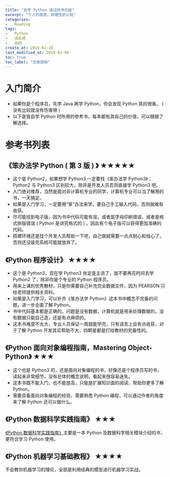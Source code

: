 ```yaml
---
title: "自学 Python 读过的书总结"
excerpt: "个人的感受，非理性的认知"
categories:
-   Reading
tags:
-   Python
-   读后感
-   总结
create_at: 2019-02-18
last_modified_at: 2019-03-08
toc: true
toc_label: "文章提纲"
---
```


# 入门简介

-   如果你是个程序员，先学 Java 再学 Python，你会发现 Python 真的很香。 ( 没有比较就没有伤害呀 )
-   以下是我自学 Python 时所用的参考书，每本都有其自己的价值，可以根据了解选择。

# 参考书列表

## 《笨办法学 Python ( 第 3 版 ) 》 ★★★★★

-   这个是 Python2，如果想学 Python3 一定要找《笨办法学 Python3》；Python2 与 Python3 区别较大，除非是开发人员否则直接学 Python3 吧。
-   入门绝对推荐，当然是面对非计算机专业的同学，计算机专业可以当了解用的书，一天搞定。
-   如果是入门学习，一定要用“笨”办法来学，要自己手工输入代码，否则就难有收获。
-   尽可能找到电子版，因为书中代码可能有误，或者是字母印刷错误，或者是格式排版错误 ( Python 是讲究格式的 ) ，因此有个电子版可以获得更加准确的代码。
-   搭建环境还是找个开发人员帮助一下吧，自己做就需要一点点耐心和恒心了，否则还没装完系统可能就放弃了。

## 《Python 程序设计》 ★★★★

-   这个是 Python3，现在学 Python3 肯定是主流了，就不要再花时间去学 Python2 了，除非你是个专业的 Python 程序员。
-   用来上课的优秀教材，只是你需要自己补充完全数据文件，因为 PEARSON 只给老师提供相关资料。
-   如果是入门学习，可以补齐《笨办法学 Python》这本书中概念不完备的问题，进一步全面了解 Python。
-   书中代码基本都是正确的，问题是没有数据，计算机就是用来处理数据的，没有数据只能自己造，还是有点麻烦的。
-   这本书难度不太大，专业人员保证一周就能学完，只有语言上会有点收获，对于了解 Python 开发其实帮助不大，四颗星都是打给教材的完备性的。

## 《Python 面向对象编程指南，Mastering Object- Python》 ★★★

-   这个也是 Python3 的，还是面向对象编程的书，好像还是个程序员写的书，读起来非常细节，没有总体的概念说明，看起来很容易迷失。
-   这本书既不能入门，也不能提高，只能是扩展知识面的阅读，帮助你更多了解 Python。
-   需要具备面向对象编程的经验，需要熟悉 Python 编程，可以通过作者的角度来了解 Python 还可以做什么。

## 《Python 数据科学实践指南》 ★★★

 [《Python 数据科学实践指南》](https://zhuyuanxiang.github.io/coding/%E8%AF%BB%E4%B9%A6%E7%AC%94%E8%AE%B0-Python%E6%95%B0%E6%8D%AE%E7%A7%91%E5%AD%A6%E5%AE%9E%E8%B7%B5%E6%8C%87%E5%8D%97/)主要是一本 Python 及数据科学相关模块介绍的书，更符合学习 Python 使用。

## 《Python 机器学习基础教程》 ★★★★

不会教你机器学习的理论，全部是利用经典的模型进行机器学习实战。
